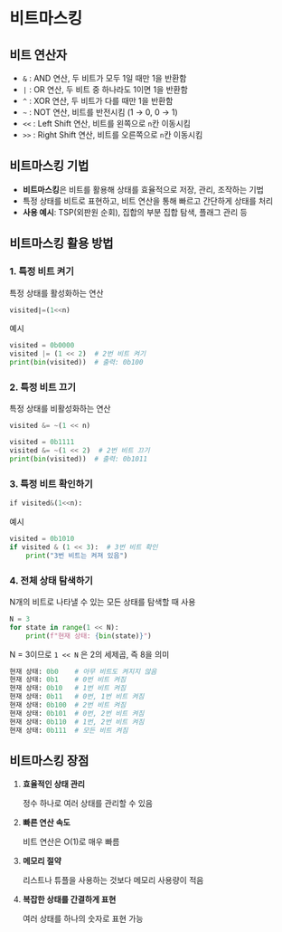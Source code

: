 # 비트마스킹
## 비트 연산자

- `&` : AND 연산, 두 비트가 모두 1일 때만 1을 반환함
- `|` : OR 연산, 두 비트 중 하나라도 1이면 1을 반환함
- `^` : XOR 연산, 두 비트가 다를 때만 1을 반환함
- `~` : NOT 연산, 비트를 반전시킴 (1 → 0, 0 → 1)
- `<<` : Left Shift 연산, 비트를 왼쪽으로 `n`칸 이동시킴
- `>>` : Right Shift 연산, 비트를 오른쪽으로 `n`칸 이동시킴

## 비트마스킹 기법

- **비트마스킹**은 비트를 활용해 상태를 효율적으로 저장, 관리, 조작하는 기법
- 특정 상태를 비트로 표현하고, 비트 연산을 통해 빠르고 간단하게 상태를 처리
- **사용 예시**: TSP(외판원 순회), 집합의 부분 집합 탐색, 플래그 관리 등

## 비트마스킹 활용 방법

### 1. 특정 비트 켜기

특정 상태를 활성화하는 연산

```python
visited∣=(1<<n)
```

예시

```python
visited = 0b0000
visited |= (1 << 2)  # 2번 비트 켜기
print(bin(visited))  # 출력: 0b100
```

### 2. 특정 비트 끄기

특정 상태를 비활성화하는 연산

```python
visited &= ~(1 << n)
```

```python
visited = 0b1111
visited &= ~(1 << 2)  # 2번 비트 끄기
print(bin(visited))  # 출력: 0b1011
```

### 3. 특정 비트 확인하기

```python
if visited&(1<<n):
```

예시

```python
visited = 0b1010
if visited & (1 << 3):  # 3번 비트 확인
    print("3번 비트는 켜져 있음")

```

### 4. 전체 상태 탐색하기

N개의 비트로 나타낼 수 있는 모든 상태를 탐색할 때 사용

```python
N = 3
for state in range(1 << N):
    print(f"현재 상태: {bin(state)}")
```

N = 3이므로 `1 << N` 은 2의 세제곱, 즉 8을 의미

```python
현재 상태: 0b0    # 아무 비트도 켜지지 않음
현재 상태: 0b1    # 0번 비트 켜짐
현재 상태: 0b10   # 1번 비트 켜짐
현재 상태: 0b11   # 0번, 1번 비트 켜짐
현재 상태: 0b100  # 2번 비트 켜짐
현재 상태: 0b101  # 0번, 2번 비트 켜짐
현재 상태: 0b110  # 1번, 2번 비트 켜짐
현재 상태: 0b111  # 모든 비트 켜짐
```

## 비트마스킹 장점

1. **효율적인 상태 관리**
    
    정수 하나로 여러 상태를 관리할 수 있음
    
2. **빠른 연산 속도**
    
    비트 연산은 O(1)로 매우 빠름
    
3. **메모리 절약**
    
    리스트나 튜플을 사용하는 것보다 메모리 사용량이 적음
    
4. **복잡한 상태를 간결하게 표현**
    
    여러 상태를 하나의 숫자로 표현 가능
